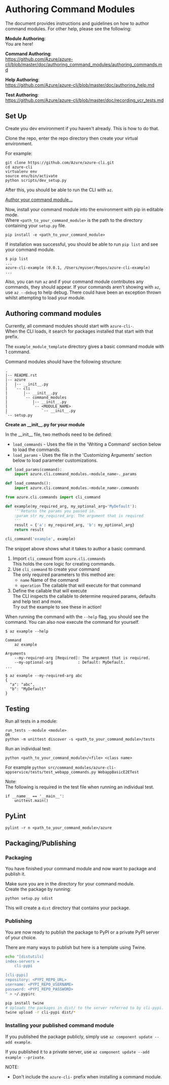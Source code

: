 Authoring Command Modules
=========================

The document provides instructions and guidelines on how to author command modules. For other help, please see the following:

**Module Authoring**:<br>You are here!

**Command Authoring**:<br>https://github.com/Azure/azure-cli/blob/master/doc/authoring_command_modules/authoring_commands.md

**Help Authoring**:<br>https://github.com/Azure/azure-cli/blob/master/doc/authoring_help.md

**Test Authoring**:<br>https://github.com/Azure/azure-cli/blob/master/doc/recording_vcr_tests.md


<a name="heading_set_up"></a>Set Up
------

Create you dev environment if you haven't already. This is how to do that.  

Clone the repo, enter the repo directory then create your virtual environment.  

For example:
```
git clone https://github.com/Azure/azure-cli.git
cd azure-cli
virtualenv env
source env/bin/activate
python scripts/dev_setup.py
```

After this, you should be able to run the CLI with `az`.

[Author your command module...](#heading_author_command_mod)

Now, install your command module into the environment with pip in editable mode.  
Where `<path_to_your_command_module>` is the path to the directory containing your `setup.py` file.
```
pip install -e <path_to_your_command_module>
```

If installation was successful, you should be able to run `pip list` and see your command module.
```
$ pip list
...
azure-cli-example (0.0.1, /Users/myuser/Repos/azure-cli-example)
...
```

Also, you can run `az` and if your command module contributes any commands, they should appear.
If your commands aren't showing with `az`, use `az --debug` to help debug. There could have been an exception
thrown whilst attempting to load your module.


<a name="heading_author_command_mod"></a>Authoring command modules
------
Currently, all command modules should start with `azure-cli-`.  
When the CLI loads, it search for packages installed that start with that prefix.

The `example_module_template` directory gives a basic command module with 1 command.

Command modules should have the following structure:
```
.
|-- README.rst
|-- azure
|   |-- __init__.py
|   `-- cli
|       |-- __init__.py
|       `-- command_modules
|           |-- __init__.py
|           `-- <MODULE_NAME>
|               `-- __init__.py
`-- setup.py
```

**Create an \_\_init__.py for your module**

In the \_\_init__ file, two methods need to be defined:
  - `load_commands` - Uses the file in the 'Writing a Command' section below to load the commands.
  - `load_params` - Uses the file in the 'Customizing Arguments' section below to load parameter customizations.

```Python
def load_params(command):
    import azure.cli.command_modules.<module_name>._params

def load_commands():
    import azure.cli.command_modules.<module_name>.commands
```

```python
from azure.cli.commands import cli_command

def example(my_required_arg, my_optional_arg='MyDefault'):
    '''Returns the params you passed in.
    :param str my_required_arg: The argument that is required
    '''
    result = {'a': my_required_arg, 'b': my_optional_arg}
    return result

cli_command('example', example)
```

The snippet above shows what it takes to author a basic command.
1. Import `cli_command` from `azure.cli.commands`  
    This holds the core logic for creating commands.
2. Use `cli_command` to create your command  
    The only required parameters to this method are:  
    - `name` Name of the command  
    - `operation`  The callable that will execute for that command
3. Define the callable that will execute  
    The CLI inspects the callable to determine required params, defaults and help text and more.  
    Try out the example to see these in action!

When running the command with the `--help` flag, you should see the command.
You can also now execute the command for yourself.
```
$ az example --help

Command
    az example

Arguments
    --my-required-arg [Required]: The argument that is required.
    --my-optional-arg           : Default: MyDefault.
...

$ az example --my-required-arg abc
{
  "a": "abc",
  "b": "MyDefault"
}
```

Testing
-------

Run all tests in a module:

```
run_tests --module <module>
OR
python -m unittest discover -s <path_to_your_command_module>/tests
```

Run an individual test:

```
python <path_to_your_command_module>/<file> <class name>
```
For example `python src/command_modules/azure-cli-appservice/tests/test_webapp_commands.py WebappBasicE2ETest`

Note:  
The following is required in the test file when running an individual test.  
```
if __name__ == '__main__':
    unittest.main()
```

PyLint
------

```
pylint -r n <path_to_your_command_module>/azure
```


Packaging/Publishing
--------------------
### Packaging
You have finished your command module and now want to package and publish it.

Make sure you are in the directory for your command module.  
Create the package by running:
```
python setup.py sdist
```
This will create a `dist` directory that contains your package.  

### Publishing
You are now ready to publish the package to PyPI or a private PyPI server of your choice.

There are many ways to publish but here is a template using Twine.
```bash
echo "[distutils]
index-servers =
    cli-pypi

[cli-pypi]
repository: <PYPI_REPO_URL>
username: <PYPI_REPO_USERNAME>
password: <PYPI_REPO_PASSWORD>
" > ~/.pypirc

pip install twine
# Uploads the packages in dist/ to the server referred to by cli-pypi.
twine upload -r cli-pypi dist/*
```

### Installing your published command module

If you published the package publicly, simply use `az component update --add example`.

If you published it to a private server, use `az component update --add example --private`.  

NOTE:
- Don't include the `azure-cli-` prefix when installing a command module.

